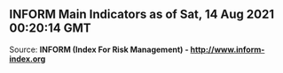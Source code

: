 ## INFORM Main Indicators as of Sat, 14 Aug 2021 00:20:14 GMT

Source: **INFORM (Index For Risk Management) - http://www.inform-index.org**